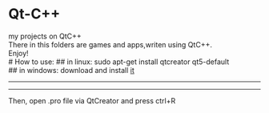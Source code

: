 # Qt-C++
<section width="100px" height="100px" style="background:green"></section>
my projects on QtC++<br/>
There in this folders are games and apps,writen using QtC++.<br/>
Enjoy!<br/>
# How to use:
## in linux:
 sudo apt-get install qtcreator qt5-default<br/>
## in windows:
 download and install <a href="http://download.qt.io/official_releases/qt/5.12/5.12.4/qt-opensource-windows-x86-5.12.4.exe">it</a><br/>
<hr/><hr/>
Then, open .pro file via QtCreator and press ctrl+R<br/>

